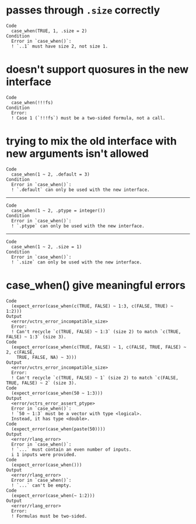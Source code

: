 # passes through `.size` correctly

    Code
      case_when(TRUE, 1, .size = 2)
    Condition
      Error in `case_when()`:
      ! `..1` must have size 2, not size 1.

# doesn't support quosures in the new interface

    Code
      case_when(!!!fs)
    Condition
      Error:
      ! Case 1 (`!!!fs`) must be a two-sided formula, not a call.

# trying to mix the old interface with new arguments isn't allowed

    Code
      case_when(1 ~ 2, .default = 3)
    Condition
      Error in `case_when()`:
      ! `.default` can only be used with the new interface.

---

    Code
      case_when(1 ~ 2, .ptype = integer())
    Condition
      Error in `case_when()`:
      ! `.ptype` can only be used with the new interface.

---

    Code
      case_when(1 ~ 2, .size = 1)
    Condition
      Error in `case_when()`:
      ! `.size` can only be used with the new interface.

# case_when() give meaningful errors

    Code
      (expect_error(case_when(c(TRUE, FALSE) ~ 1:3, c(FALSE, TRUE) ~ 1:2)))
    Output
      <error/vctrs_error_incompatible_size>
      Error:
      ! Can't recycle `c(TRUE, FALSE) ~ 1:3` (size 2) to match `c(TRUE, FALSE) ~ 1:3` (size 3).
    Code
      (expect_error(case_when(c(TRUE, FALSE) ~ 1, c(FALSE, TRUE, FALSE) ~ 2, c(FALSE,
        TRUE, FALSE, NA) ~ 3)))
    Output
      <error/vctrs_error_incompatible_size>
      Error:
      ! Can't recycle `c(TRUE, FALSE) ~ 1` (size 2) to match `c(FALSE, TRUE, FALSE) ~ 2` (size 3).
    Code
      (expect_error(case_when(50 ~ 1:3)))
    Output
      <error/vctrs_error_assert_ptype>
      Error in `case_when()`:
      ! `50 ~ 1:3` must be a vector with type <logical>.
      Instead, it has type <double>.
    Code
      (expect_error(case_when(paste(50))))
    Output
      <error/rlang_error>
      Error in `case_when()`:
      ! `...` must contain an even number of inputs.
      i 1 inputs were provided.
    Code
      (expect_error(case_when()))
    Output
      <error/rlang_error>
      Error in `case_when()`:
      ! `...` can't be empty.
    Code
      (expect_error(case_when(~ 1:2)))
    Output
      <error/rlang_error>
      Error:
      ! Formulas must be two-sided.

